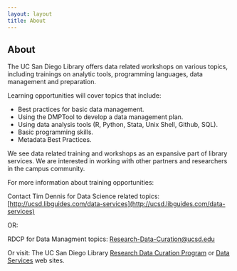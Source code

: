 ```yaml
---
layout: layout
title: About
---
```


<!-- You can edit this whole page, remove it, or use it as basis for any non-post pages you have. -->
<section class="content">
  <h1>About</h1>

  <p>The UC San Diego Library offers data related workshops on various topics, including trainings on analytic tools, programming languages, data management and preparation.</p> 


Learning opportunities will cover topics that include:

* Best practices for basic data management.
* Using the DMPTool to develop a data management plan.
* Using data analysis tools (R, Python, Stata, Unix Shell, Github, SQL).
* Basic programming skills.
* Metadata Best Practices.

<p>We see data related training and workshops as an expansive part of library services.  We are interested in working with other partners and researchers in the campus community.</p>


For more information about training opportunities:

Contact Tim Dennis for Data Science related topics: [http://ucsd.libguides.com/data-services](http://ucsd.libguides.com/data-services)

OR: 

RDCP for Data Managment topics: [Research-Data-Curation@ucsd.edu](mailto:research-data-curation@ucsd.edu) 

Or visit: The UC San Diego Library [Research Data Curation Program](http://lib.ucsd.edu/rdcp) or [Data Services](http://ucsd.libguides.com/data-services) web sites.



</section>
